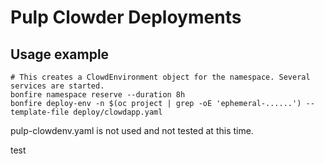 # Pulp Clowder Deployments

## Usage example
```
# This creates a ClowdEnvironment object for the namespace. Several services are started.
bonfire namespace reserve --duration 8h
bonfire deploy-env -n $(oc project | grep -oE 'ephemeral-......') --template-file deploy/clowdapp.yaml
```

pulp-clowdenv.yaml is not used and not tested at this time.

test
